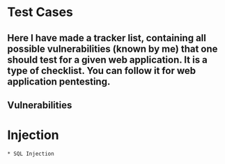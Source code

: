 # Test Cases
Here I have made a tracker list, containing all possible vulnerabilities (known by me) that one should test for a given web application. It is a type of checklist. You can follow it for web application pentesting.
---

## Vulnerabilities
  # Injection
    * SQL Injection
